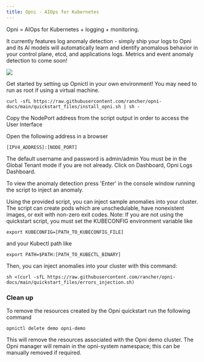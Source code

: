 ```yaml
---
title: Opni - AIOps for Kubernetes
---
```


Opni = AIOps for Kubernetes + logging + monitoring. 

It currently features log anomaly detection - simply ship your logs to Opni and its AI models will automatically learn and identify anomalous behavior in your control plane, etcd, and applications logs. Metrics and event anomaly detection to come soon!

[![](https://opni-public.s3.us-east-2.amazonaws.com/opni_youtube_gh.png)](https://youtu.be/DQVBwMaO_o0)

Get started by setting up Opnictl in your own environment! You may need to run as root if using a virtual machine.
```
curl -sfL https://raw.githubusercontent.com/rancher/opni-docs/main/quickstart_files/install_opni.sh | sh -
```

Copy the NodePort address from the script output in order to access the User Interface


Open the following address in a browser
```
[IPV4_ADDRESS]:[NODE_PORT]
``` 
The default username and password is admin/admin
You must be in the Global Tenant mode if you are not already. Click on Dashboard, Opni Logs Dashboard.

To view the anomaly detection press 'Enter' in the console window running the script to inject an anomaly.


Using the provided script, you can inject sample anomalies into your cluster. The script can create pods which are unschedulable, have nonexistent images, or exit with non-zero exit codes.
Note: If you are not using the quickstart script, you must set the KUBECONFIG environment variable like
```
export KUBECONFIG=[PATH_TO_KUBECONFIG_FILE]
```
and your Kubectl path like
```
export PATH=$PATH:[PATH_TO_KUBECTL_BINARY]
```
Then, you can inject anomalies into your cluster with this command:
```
sh <(curl -sfL https://raw.githubusercontent.com/rancher/opni-docs/main/quickstart_files/errors_injection.sh)
```

### Clean up
To remove the resources created by the Opni quickstart run the following command
```
opnictl delete demo opni-demo
```
This will remove the resources associated with the Opni demo cluster.  The Opni manager will remain in the opni-system namespace; this can be manually removed if required.
